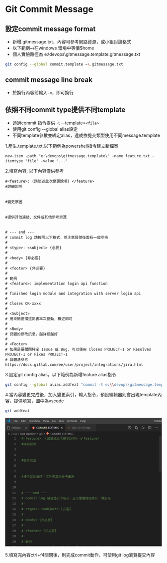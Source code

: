 # Git Commit Message

## 設定commit message format

- 新增.gitmessage.txt，內容可參考網路資源，或小組討論格式
- 以下範例~\在windows 環境中等價$home
- 個人實驗路徑為 e:\devops\gitmessage.template\.gitmessage.txt
````bash
git config --global commit.template ~\.gitmessage.txt
````

## commit message line break
- 於換行內容前輸入`-m`，即可換行

## 依照不同commit type提供不同template 
- 透過commit 指令提供 -t --template=`<file>`
- 使用git config --global alias設定
- 不同template參數並綁定alias，達成依提交類型使用不同message.template

1.產生.template.txt,以下範例為powershell指令建立新檔案
````shell
new-item -path "e:\devops\gitmessage.template\" -name feature.txt -itemtype "file" -value "..."
````
2.填寫內容, 以下內容僅供參考
````text
#<feature>: (請簡述此次變更說明) </feature>
#詳細說明


#變更原因


#提供其他連結、文件或其他參考資源


# --- end ---
# commit log 請按照以下格式，並注意冒號後面有一個空格
# 
# <type>: <subject> {必要}
# 
# <body> {非必要}
# 
# <footer> {非必要}
# 
# 範例
# <feature>: implementation login api function
#
# finished login module and integration with server login api
#
# Closes OR-xxxx 
# 
# <Subject>
# 用來簡要描述影響本次變動，概述即可
# 
# <Body>
# 具體的修改訊息，越詳細越好
# 
# <Footer>
# 如果是要關閉特定 Issue 或 Bug. 可以使用 Closes PROJECT-1 or Resolves PROJECT-1 or Fixes PROJECT-1 
# 具體清參考 https://docs.gitlab.com/ee/user/project/integrations/jira.html
````

3.設定git config alias，以下範例為新增feature alias指令
````bash
git config --global alias.addfeat "commit -t e:\\devops\gitmessage.template\feature.txt"
````

4.當內容變更完成後，加入變更索引，輸入指令，預設編輯器則會出現template內容，提供填寫，圖中為vscode
````bash
git addfeat
````
![commitmessage](/assets/images/git/gitmessage/gitmessagetemplate.png)

5.填寫完內容ctrl+f4關閉後，則完成commit動作，可使用git log瀏覽提交內容
